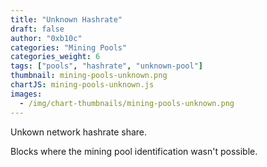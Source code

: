 ```yaml
---
title: "Unknown Hashrate"
draft: false
author: "0xb10c"
categories: "Mining Pools"
categories_weight: 6
tags: ["pools", "hashrate", "unknown-pool"]
thumbnail: mining-pools-unknown.png
chartJS: mining-pools-unknown.js
images:
  - /img/chart-thumbnails/mining-pools-unknown.png
---
```


Unkown network hashrate share.

<!--more-->

Blocks where the mining pool identification wasn't possible.
